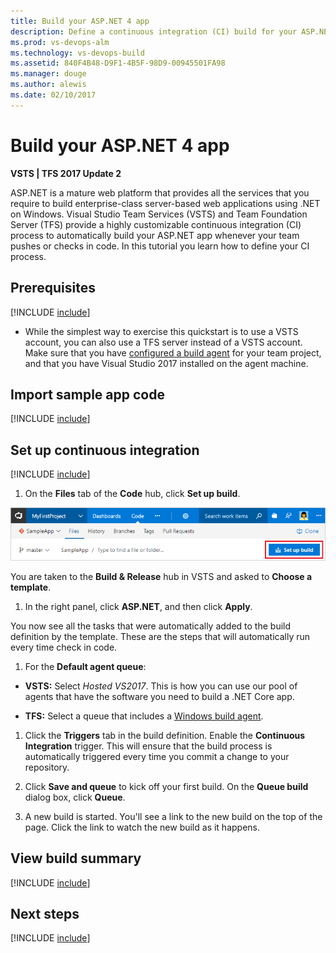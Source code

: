 ```yaml
---
title: Build your ASP.NET 4 app
description: Define a continuous integration (CI) build for your ASP.NET 4 app in Visual Studio Team Services or Microsoft Team Foundation Server (TFS)
ms.prod: vs-devops-alm
ms.technology: vs-devops-build
ms.assetid: 840F4B48-D9F1-4B5F-98D9-00945501FA98
ms.manager: douge
ms.author: alewis
ms.date: 02/10/2017
---
```


# Build your ASP.NET 4 app

**VSTS | TFS 2017 Update 2**

ASP.NET is a mature web platform that provides all the services that you require to build enterprise-class server-based web applications using .NET on Windows. Visual Studio Team Services (VSTS) and Team Foundation Server (TFS) provide a highly customizable continuous integration (CI) process to automatically build your ASP.NET app whenever your team pushes or checks in code. In this tutorial you learn how to define your CI process.

## Prerequisites

[!INCLUDE [include](../../_shared/ci-cd-prerequisites.md)]

* While the simplest way to exercise this quickstart is to use a VSTS account, you can also use a TFS server instead of a VSTS account. Make sure that you have [configured a build agent](../../actions/agents/v2-windows.md) for your team project, and that you have Visual Studio 2017 installed on the agent machine.

## Import sample app code

[!INCLUDE [include](_shared/import-code-aspnet-4.md)]

## Set up continuous integration

[!INCLUDE [include](../../_shared/ci-quickstart-intro.md)]

[//]: # (TODO: Restore use of includes when we get support for using them in a list.)

1. On the **Files** tab of the **Code** hub, click **Set up build**.

 ![Screenshot showing button to set up build for a repository](../_shared/_img/set-up-first-build-from-code-hub.png)

 You are taken to the **Build & Release** hub in VSTS and asked to **Choose a template**.

1. In the right panel, click **ASP.NET**, and then click **Apply**.

 You now see all the tasks that were automatically added to the build definition by the template. These are the steps that will automatically run every time check in code.

1. For the **Default agent queue**:

 * **VSTS:** Select _Hosted VS2017_. This is how you can use our pool of agents that have the software you need to build a .NET Core app.

 * **TFS:** Select a queue that includes a [Windows build agent](../../actions/agents/v2-windows.md).

1. Click the **Triggers** tab in the build definition. Enable the **Continuous Integration** trigger. This will ensure that the build process is automatically triggered every time you commit a change to your repository.

1. Click **Save and queue** to kick off your first build. On the **Queue build** dialog box, click **Queue**.

1. A new build is started. You'll see a link to the new build on the top of the page. Click the link to watch the new build as it happens.

## View build summary

[!INCLUDE [include](../_shared/view-build-summary.md)]

## Next steps

[!INCLUDE [include](../_shared/ci-web-app-next-steps.md)]
